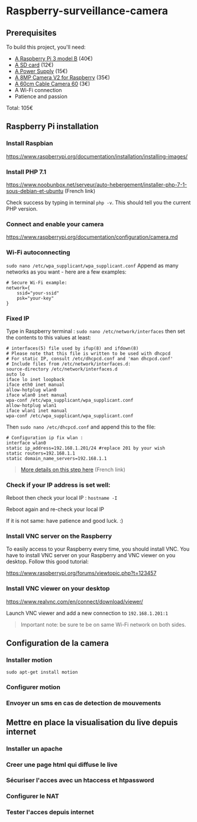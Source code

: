 # Raspberry-surveillance-camera

## Prerequisites
To build this project, you'll need:
* [A Raspberry Pi 3 model B](https://www.adafruit.com/product/3055) (40€)
* [A SD card](http://boutique.semageek.com/fr/773-micro-sd-16-gb-avec-adaptater-sd-et-os-noobs.html) (12€)
* [A Power Supply](http://boutique.semageek.com/fr/723-alimentation-raspberry-pi3-5v-25a-micro-usb.html) (15€)
* [A 8MP Camera V2 for Raspberry](http://boutique.semageek.com/fr/781-module-camera-8mp-v2-pour-raspberry-pi.html) (35€)
* [A 60cm Cable Camera 60](http://boutique.semageek.com/fr/365-cable-flex-610mm-pour-camera-raspberry-pi.html) (3€)
* A Wi-Fi connection
* Patience and passion
 
Total: 105€

## Raspberry Pi installation
### Install Raspbian
https://www.raspberrypi.org/documentation/installation/installing-images/

### Install PHP 7.1
https://www.noobunbox.net/serveur/auto-hebergement/installer-php-7-1-sous-debian-et-ubuntu (French link)

Check success by typing in terminal `php -v`. This should tell you the current PHP version.

### Connect and enable your camera
https://www.raspberrypi.org/documentation/configuration/camera.md

### Wi-Fi autoconnecting
`sudo nano /etc/wpa_supplicant/wpa_supplicant.conf`
Append as many networks as you want - here are a few examples:

```
# Secure Wi-Fi example:
network={
    ssid="your-ssid"
    psk="your-key"
}
```

### Fixed IP
Type in Raspberry terminal :
`sudo nano /etc/network/interfaces` then set the contents to this values at least:
```
# interfaces(5) file used by ifup(8) and ifdown(8)
# Please note that this file is written to be used with dhcpcd
# For static IP, consult /etc/dhcpcd.conf and 'man dhcpcd.conf'
# Include files from /etc/network/interfaces.d:
source-directory /etc/network/interfaces.d
auto lo
iface lo inet loopback
iface eth0 inet manual
allow-hotplug wlan0
iface wlan0 inet manual
wpa-conf /etc/wpa_supplicant/wpa_supplicant.conf
allow-hotplug wlan1
iface wlan1 inet manual
wpa-conf /etc/wpa_supplicant/wpa_supplicant.conf
```

Then `sudo nano /etc/dhcpcd.conf` and append this to the file:

```
# Configuration ip fix wlan :
interface wlan0
static ip_address=192.168.1.201/24 #replace 201 by your wish
static routers=192.168.1.1
static domain_name_servers=192.168.1.1
```

> [More details on this step here](http://limen-arcanum.fr/2016/03/raspberry-3-et-ip-fixe-en-wifi/) (French link)

### Check if your IP address is set well:
Reboot then check your local IP : `hostname -I`

Reboot again and re-check your local IP

If it is not same: have patience and good luck. :)


### Install VNC server on the Raspberry
To easily access to your Raspberry every time, you should install VNC. You have to install VNC server on your Raspberry and VNC viewer on you desktop. Follow this good tutorial:

https://www.raspberrypi.org/forums/viewtopic.php?t=123457

### Install VNC viewer on your desktop
https://www.realvnc.com/en/connect/download/viewer/

Launch VNC viewer and add a new connection to `192.168.1.201:1`

> Important note: be sure te be on same Wi-Fi network on both sides.


## Configuration de la camera
### Installer motion
`sudo apt-get install motion`
### Configurer motion
### Envoyer un sms en cas de detection de mouvements

## Mettre en place la visualisation du live depuis internet
### Installer un apache
### Creer une page html qui diffuse le live
### Sécuriser l'acces avec un htaccess et htpassword
### Configurer le NAT
### Tester l'acces depuis internet
